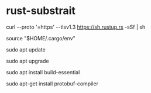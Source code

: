 # rust-substrait

curl --proto '=https' --tlsv1.3 https://sh.rustup.rs -sSf | sh

source "$HOME/.cargo/env"

sudo apt update

sudo apt upgrade

sudo apt install build-essential

sudo apt-get install protobuf-compiler